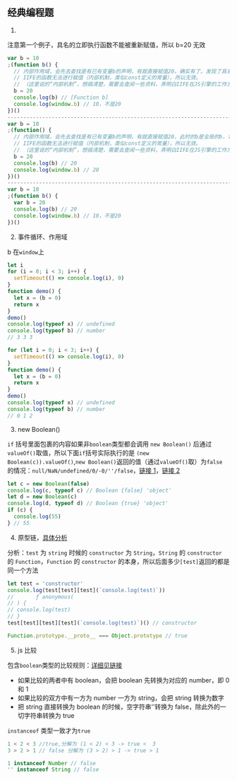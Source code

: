 ## 经典编程题

1.

注意第一个例子，具名的立即执行函数不能被重新赋值，所以 b=20 无效

```js
var b = 10
;(function b() {
  // 内部作用域，会先去查找是有已有变量b的声明，有就直接赋值20，确实有了。发现了具名函数 function b(){}，拿此b做赋值；
  // IIFE的函数无法进行赋值（内部机制，类似const定义的常量），所以无效。
  // （这里说的“内部机制”，想搞清楚，需要去查阅一些资料，弄明白IIFE在JS引擎的工作方式，堆栈存储IIFE的方式等）
  b = 20
  console.log(b) // [Function b]
  console.log(window.b) // 10，不是20
})()
-------------------------------------------------------------------------------------
var b = 10
;(function() {
  // 内部作用域，会先去查找是有已有变量b的声明，有就直接赋值20，此时的b是全局的b，拿此b做赋值；
  // IIFE的函数无法进行赋值（内部机制，类似const定义的常量），所以无效。
  // （这里说的“内部机制”，想搞清楚，需要去查阅一些资料，弄明白IIFE在JS引擎的工作方式，堆栈存储IIFE的方式等）
  b = 20
  console.log(b) // 20
  console.log(window.b) // 20
})()
-------------------------------------------------------------------------------------
var b = 10
;(function b() {
  var b = 20
  console.log(b) // 20
  console.log(window.b) // 10，不是20
})()
```

2.  事件循环、作用域

b 在`window`上

```js
let i
for (i = 0; i < 3; i++) {
  setTimeout(() => console.log(i), 0)
}
function demo() {
  let x = (b = 0)
  return x
}
demo()
console.log(typeof x) // undefined
console.log(typeof b) // number
// 3 3 3
```

```js
for (let i = 0; i < 3; i++) {
  setTimeout(() => console.log(i), 0)
}
function demo() {
  let x = (b = 0)
  return x
}
demo()
console.log(typeof x) // undefined
console.log(typeof b) // number
// 0 1 2
```

3.  new Boolean()

`if` 括号里面包裹的内容如果非`boolean`类型都会调用 `new Boolean()` 后通过 `valueOf()`取值，所以下面`if`括号实际执行的是 `(new Boolean(c)).valueOf()`,`new Boolean()`返回的值（通过`valueOf()`取）为`false` 的情况：`null/NaN/undefined/0/-0/''/false`，[链接 1](https://blog.csdn.net/weixin_33770878/article/details/93558751)，[链接 2](https://bbs.csdn.net/topics/392285331)

```js
let c = new Boolean(false)
console.log(c, typeof c) // Boolean {false} 'object'
let d = new Boolean(c)
console.log(d, typeof d) // Boolean {true} 'object'
if (c) {
  console.log(55)
} // 55
```

4. 原型链，[具体分析](https://blog.csdn.net/cc18868876837/article/details/81211729)

分析：`test` 为 `string` 时候的 `constructor` 为 `String`，`String` 的 `constructor` 的 `Function`，`Function` 的 `constructor` 的本身，所以后面多少`[test]`返回的都是同一个方法

```js
let test = 'constructor'
console.log(test[test][test](`console.log(test)`))
//       ƒ anonymous(
// ) {
// console.log(test)
// }
test[test][test][test](`console.log(test)`)() // constructor

Function.prototype.__proto__ === Object.prototype // true
```

5. js 比较

包含`boolean`类型的比较规则：[详细见链接](https://www.cnblogs.com/zhaoyl9/p/11313714.html)

- 如果比较的两者中有 boolean，会把 boolean 先转换为对应的 number，即 0 和 1
- 如果比较的双方中有一方为 number 一方为 string，会把 string 转换为数字
- 把 string 直接转换为 boolean 的时候，空字符串‘'转换为 false，除此外的一切字符串转换为 true

`instanceof` 类型一致才为`true`

```js
1 < 2 < 3 //true,分解为 (1 < 2) < 3 -> true <  3
3 > 2 > 1 // false 分解为 (3 > 2) > 1 -> true > 1

1 instanceof Number // false
'' instanceof String // false
```
